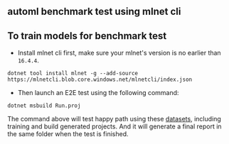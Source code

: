 ## automl benchmark test using mlnet cli

## To train models for benchmark test
- Install mlnet cli first, make sure your mlnet's version is no earlier than `16.4.4`.

`dotnet tool install mlnet -g --add-source https://mlnetcli.blob.core.windows.net/mlnetcli/index.json`

- Then launch an E2E test using the following command:

`dotnet msbuild Run.proj`

The command above will test happy path using these [datasets](./Dataset.props), including training and build generated projects. And it will generate a final report in the same folder when the test is finished.
